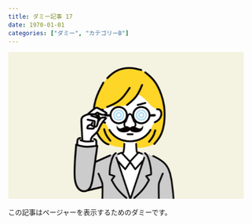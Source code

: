 ```yaml
---
title: ダミー記事 17
date: 1970-01-01
categories: ["ダミー", "カテゴリーB"]
---
```


![](thumbnail.png)

この記事はページャーを表示するためのダミーです。